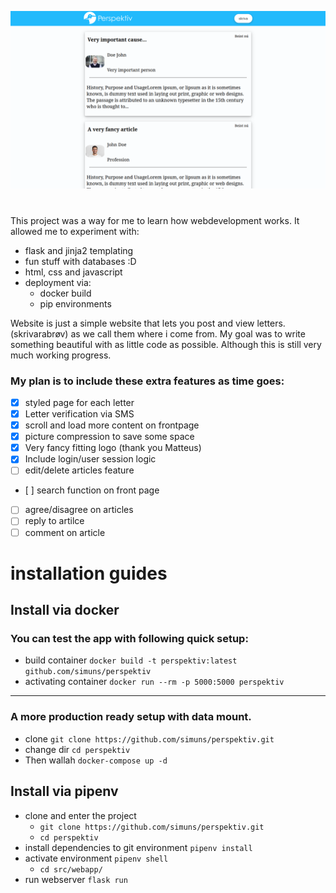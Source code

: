 ![frontpage](.gitcontent/frontpage.png)

# 
This project was a way for me to learn how webdevelopment works. It allowed me to experiment with:
* flask and jinja2 templating
* fun stuff with databases :D
* html, css and javascript
* deployment via:
    * docker build
    * pip environments

Website is just a simple website that lets you post and view letters.(skrivarabrøv) as we call them where i come from.
My goal was to write something beautiful with as little code as possible. Although this is still very much working progress.


### My plan is to include these extra features as time goes:
- [x] styled page for each letter
- [x] Letter verification via SMS
- [X] scroll and load more content on frontpage
- [x] picture compression to save some space
- [x] Very fancy fitting logo (thank you Matteus)
- [x] Include login/user session logic
- [ ] edit/delete articles feature
- [ ] search function on front page
- [ ] agree/disagree on articles
- [ ] reply to artilce
- [ ] comment on article

# installation guides
## Install via docker


### You can test the app with following quick setup:
* build container `docker build -t perspektiv:latest github.com/simuns/perspektiv`
* activating container `docker run --rm -p 5000:5000 perspektiv`
---
### A more production ready setup with data mount.
* clone `git clone https://github.com/simuns/perspektiv.git`
* change dir `cd perspektiv`
* Then wallah `docker-compose up -d`


## Install via pipenv

* clone and enter the project 
    * `git clone https://github.com/simuns/perspektiv.git`
    * `cd perspektiv`
* install dependencies to git environment `pipenv install`
* activate environment `pipenv shell`
    * `cd src/webapp/`
* run webserver `flask run`
